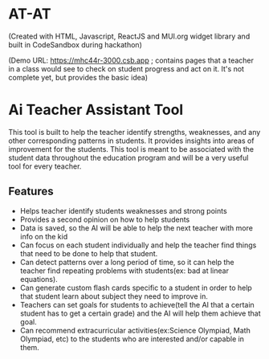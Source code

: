 # AT-AT
(Created with HTML, Javascript, ReactJS and MUI.org widget library and built in CodeSandbox during hackathon)

(Demo URL: https://mhc44r-3000.csb.app ; contains pages that a teacher in a class would see to check on student progress and act on it. It's not complete yet, but provides the basic idea)

# Ai Teacher Assistant Tool 
This tool is built to help the teacher identify strengths, weaknesses, and any other corresponding patterns in students. It provides insights into areas of improvement for the students. This tool is meant to be associated with the student data throughout the education program and will be a very useful tool for every teacher.

## Features

- Helps teacher identify students weaknesses and strong points
- Provides a second opinion on how to help students
- Data is saved, so the AI will be able to help the next teacher with more info on the kid
- Can focus on each student individually and help the teacher find things that need to be done to help that student.
- Can detect patterns over a long period of time, so it can help the teacher find repeating problems with students(ex: bad at linear equations).
- Can generate custom flash cards specific to a student in order to help that student learn about subject they need to improve in.
- Teachers can set goals for students to achieve(tell the AI that a certain student has to get a certain grade) and the AI will help them achieve that goal.
- Can recommend extracurricular activities(ex:Science Olympiad, Math Olympiad, etc) to the students who are interested and/or capable in them.


